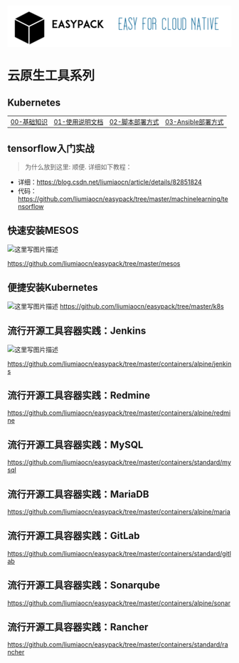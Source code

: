 ![easypack](pics/easypack-logo.png)

# 云原生工具系列
## Kubernetes
<table border="0">
    <tr>
        <td><a href="https://blog.csdn.net/liumiaocn/column/info/12761">00-基础知识</a></td>
        <td><a href="k8s/README.md">01-使用说明文档</a></td>
        <td><a href="k8s/shell">02-脚本部署方式</a></td>
        <td><a href="k8s/ansible">03-Ansible部署方式</a></td>
    </tr>
</table>

## tensorflow入门实战
> 为什么放到这里: 顺便. 详细如下教程：
* 详细：https://blog.csdn.net/liumiaocn/article/details/82851824
* 代码：https://github.com/liumiaocn/easypack/tree/master/machinelearning/tensorflow

## 快速安装MESOS
![这里写图片描述](http://img.blog.csdn.net/20170113065226244?watermark/2/text/aHR0cDovL2Jsb2cuY3Nkbi5uZXQvbGl1bWlhb2Nu/font/5a6L5L2T/fontsize/400/fill/I0JBQkFCMA==/dissolve/70/gravity/SouthEast)

https://github.com/liumiaocn/easypack/tree/master/mesos

## 便捷安装Kubernetes
![这里写图片描述](http://img.blog.csdn.net/20161110063435109)
https://github.com/liumiaocn/easypack/tree/master/k8s

## 流行开源工具容器实践：Jenkins
![这里写图片描述](http://img.blog.csdn.net/20170222072632935?watermark/2/text/aHR0cDovL2Jsb2cuY3Nkbi5uZXQvbGl1bWlhb2Nu/font/5a6L5L2T/fontsize/400/fill/I0JBQkFCMA==/dissolve/70/gravity/SouthEast)

https://github.com/liumiaocn/easypack/tree/master/containers/alpine/jenkins
## 流行开源工具容器实践：Redmine
https://github.com/liumiaocn/easypack/tree/master/containers/alpine/redmine
## 流行开源工具容器实践：MySQL
https://github.com/liumiaocn/easypack/tree/master/containers/standard/mysql
## 流行开源工具容器实践：MariaDB
https://github.com/liumiaocn/easypack/tree/master/containers/alpine/maria
## 流行开源工具容器实践：GitLab
https://github.com/liumiaocn/easypack/tree/master/containers/standard/gitlab
## 流行开源工具容器实践：Sonarqube
https://github.com/liumiaocn/easypack/tree/master/containers/alpine/sonar
## 流行开源工具容器实践：Rancher
https://github.com/liumiaocn/easypack/tree/master/containers/standard/rancher
